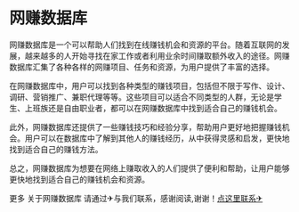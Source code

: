 # 网赚数据库

网赚数据库是一个可以帮助人们找到在线赚钱机会和资源的平台。随着互联网的发展，越来越多的人开始寻找在家工作或者利用业余时间赚取额外收入的途径。网赚数据库汇集了各种各样的网赚项目、任务和资源，为用户提供了丰富的选择。

在网赚数据库中，用户可以找到各种类型的赚钱项目，包括但不限于写作、设计、调研、营销推广、兼职代理等等。这些项目可以适合不同类型的人群，无论是学生、上班族还是自由职业者，都可以在网赚数据库中找到适合自己的赚钱机会。

此外，网赚数据库还提供了一些赚钱技巧和经验分享，帮助用户更好地把握赚钱机会。用户可以在数据库中了解到其他人的赚钱经历，从中获得灵感和启发，更快地找到适合自己的赚钱方法。

总之，网赚数据库为想要在网络上赚取收入的人们提供了便利和帮助，让用户能够更快地找到适合自己的赚钱机会和资源。

更多 关于网赚数据库 请通过✈与我们联系，感谢阅读,谢谢！[点这里联系✈](https://w.k02.cc)